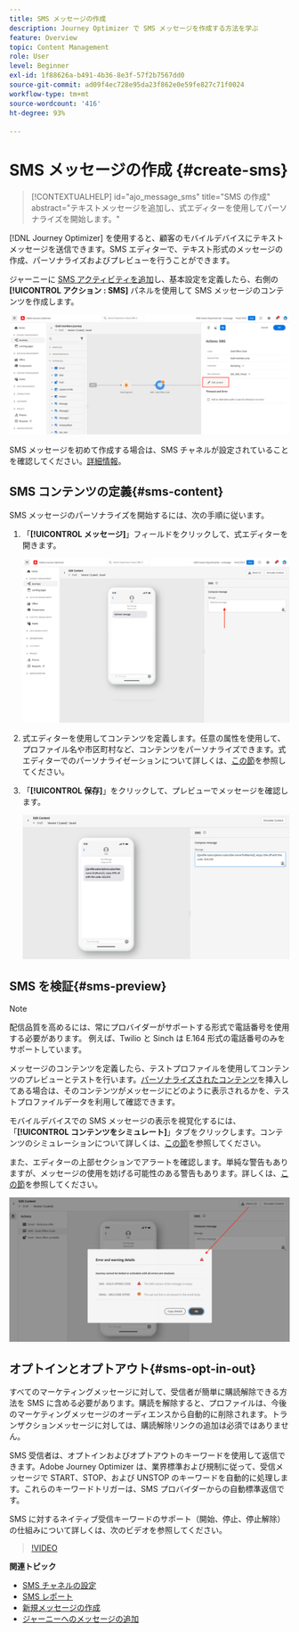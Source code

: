 ```yaml
---
title: SMS メッセージの作成
description: Journey Optimizer で SMS メッセージを作成する方法を学ぶ
feature: Overview
topic: Content Management
role: User
level: Beginner
exl-id: 1f88626a-b491-4b36-8e3f-57f2b7567dd0
source-git-commit: ad09f4ec728e95da23f862e0e59fe827c71f0024
workflow-type: tm+mt
source-wordcount: '416'
ht-degree: 93%

---
```


# SMS メッセージの作成 {#create-sms}

>[!CONTEXTUALHELP]
>id="ajo_message_sms"
>title="SMS の作成"
>abstract="テキストメッセージを追加し、式エディターを使用してパーソナライズを開始します。"

[!DNL Journey Optimizer] を使用すると、顧客のモバイルデバイスにテキストメッセージを送信できます。SMS エディターで、テキスト形式のメッセージの作成、パーソナライズおよびプレビューを行うことができます。

ジャーニーに [SMS アクティビティを追加](get-started-content.md)し、基本設定を定義したら、右側の&#x200B;**[!UICONTROL アクション : SMS]** パネルを使用して SMS メッセージのコンテンツを作成します。

![](assets/sms-edit-content.png)

SMS メッセージを初めて作成する場合は、SMS チャネルが設定されていることを確認してください。[詳細情報](../configuration/sms-configuration.md)。

## SMS コンテンツの定義{#sms-content}

SMS メッセージのパーソナライズを開始するには、次の手順に従います。

1. 「**[!UICONTROL メッセージ]**」フィールドをクリックして、式エディターを開きます。

   ![](assets/sms-content.png)

1. 式エディターを使用してコンテンツを定義します。任意の属性を使用して、プロファイル名や市区町村など、コンテンツをパーソナライズできます。式エディターでのパーソナライゼーションについて詳しくは、[この節](../personalization/personalize.md)を参照してください。

1. 「**[!UICONTROL 保存]**」をクリックして、プレビューでメッセージを確認します。

   ![](assets/sms-content-preview.png)

## SMS を検証{#sms-preview}

>[!NOTE]
>
> 配信品質を高めるには、常にプロバイダーがサポートする形式で電話番号を使用する必要があります。 例えば、Twilio と Sinch は E.164 形式の電話番号のみをサポートしています。

メッセージのコンテンツを定義したら、テストプロファイルを使用してコンテンツのプレビューとテストを行います。[パーソナライズされたコンテンツ](../personalization/personalize.md)を挿入してある場合は、そのコンテンツがメッセージにどのように表示されるかを、テストプロファイルデータを利用して確認できます。

モバイルデバイスでの SMS メッセージの表示を視覚化するには、「**[!UICONTROL コンテンツをシミュレート]**」タブをクリックします。コンテンツのシミュレーションについて詳しくは、[この節](../design/preview.md)を参照してください。

また、エディターの上部セクションでアラートを確認します。単純な警告もありますが、メッセージの使用を妨げる可能性のある警告もあります。詳しくは、[この節](alerts.md)を参照してください。

![](assets/sms-alert-button.png)


## オプトインとオプトアウト{#sms-opt-in-out}

すべてのマーケティングメッセージに対して、受信者が簡単に購読解除できる方法を SMS に含める必要があります。購読を解除すると、プロファイルは、今後のマーケティングメッセージのオーディエンスから自動的に削除されます。トランザクションメッセージに対しては、購読解除リンクの追加は必須ではありません。

SMS 受信者は、オプトインおよびオプトアウトのキーワードを使用して返信できます。Adobe Journey Optimizer は、業界標準および規制に従って、受信メッセージで START、STOP、および UNSTOP のキーワードを自動的に処理します。これらのキーワードトリガーは、SMS プロバイダーからの自動標準返信です。

SMS に対するネイティブ受信キーワードのサポート（開始、停止、停止解除）の仕組みについて詳しくは、次のビデオを参照してください。

>[!VIDEO](https://video.tv.adobe.com/v/344026?quality=12)

<!--
## How-to video

Learn how to configure, author, and include SMS messaging into your customer journeys.

>[!VIDEO](https://video.tv.adobe.com/v/344460?quality=12)
-->
**関連トピック**

* [SMS チャネルの設定](../configuration/sms-configuration.md)
* [SMS レポート](../reports/journey-global-report.md#sms-global)
* [新規メッセージの作成](get-started-content.md)
* [ジャーニーへのメッセージの追加](../building-journeys/journeys-message.md)
